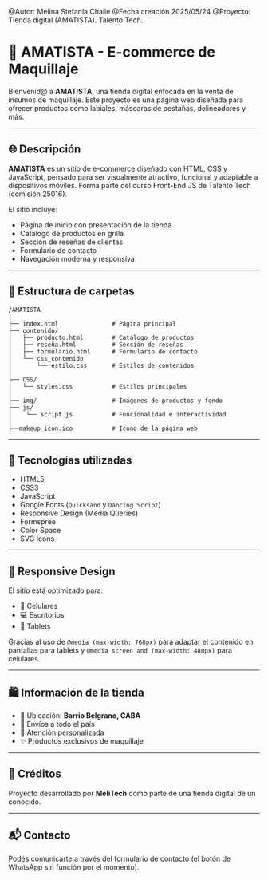 @Autor: Melina Stefanía Chaile
@Fecha creación 2025/05/24
@Proyecto: Tienda digital (AMATISTA). Talento Tech.

# 💄 AMATISTA - E-commerce de Maquillaje

Bienvenid@ a **AMATISTA**, una tienda digital enfocada en la venta de insumos de maquillaje. Este proyecto es una página web diseñada para ofrecer productos como labiales, máscaras de pestañas, delineadores y más.

---

## 🌐 Descripción

**AMATISTA** es un sitio de e-commerce diseñado con HTML, CSS y JavaScript, pensado para ser visualmente atractivo, funcional y adaptable a dispositivos móviles. Forma parte del curso Front-End JS de Talento Tech (comisión 25016).

El sitio incluye:

- Página de inicio con presentación de la tienda
- Catálogo de productos en grilla
- Sección de reseñas de clientas
- Formulario de contacto
- Navegación moderna y responsiva

---

## 📁 Estructura de carpetas

```
/AMATISTA
│
├── index.html               # Página principal
├── contenido/
│   ├── producto.html        # Catálogo de productos
│   ├── reseña.html          # Sección de reseñas
│   ├── formulario.html      # Formulario de contacto
│   └── css_contenido
│       └── estilo.css       # Estilos de contenidos
│
├── CSS/
│   └── styles.css           # Estilos principales
│
├── img/                     # Imágenes de productos y fondo
├── js/
│    └── script.js           # Funcionalidad e interactividad
│
├──makeup_icon.ico           # Icono de la página web
```

---

## 🧩 Tecnologías utilizadas

- HTML5
- CSS3
- JavaScript
- Google Fonts (`Quicksand` y `Dancing Script`)
- Responsive Design (Media Queries)
- Formspree
- Color Space
- SVG Icons

---

## 📱 Responsive Design

El sitio está optimizado para:

- 📱 Celulares
- 💻 Escritorios
- 📲 Tablets

Gracias al uso de `@media (max-width: 768px)` para adaptar el contenido en pantallas para tablets y `@media screen and (max-width: 480px)` para celulares.


---

## 🛍️ Información de la tienda

- 📍 Ubicación: **Barrio Belgrano, CABA**
- 🚚 Envíos a todo el país
- 💬 Atención personalizada
- ✨ Productos exclusivos de maquillaje

---

## 📌 Créditos

Proyecto desarrollado por **MeliTech** como parte de una tienda digital de un conocido.

<!-- 
---

## 📷 Vista previa
Agregaré capturas a futuro asi se visualiza mejor en Github
-->

---

## 📬 Contacto

Podés comunicarte a través del formulario de contacto (el botón de WhatsApp sin función por el momento).
